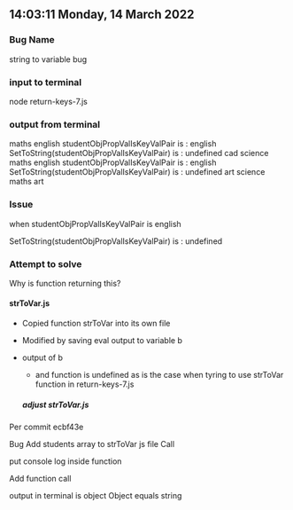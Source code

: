 ## 14:03:11 Monday, 14 March 2022

### Bug Name
string to variable bug

### input to terminal
node return-keys-7.js

### output from terminal
maths
english
studentObjPropValIsKeyValPair is : english
SetToString(studentObjPropValIsKeyValPair) is : undefined
cad
science
maths
english
studentObjPropValIsKeyValPair is : english
SetToString(studentObjPropValIsKeyValPair) is : undefined
art
science
maths
art

### Issue
when 
studentObjPropValIsKeyValPair
is 
english

SetToString(studentObjPropValIsKeyValPair) is : undefined

### Attempt to solve
Why is function returning this?

#### strToVar.js
- Copied function strToVar into its own file
- Modified by saving eval output to variable b
- output of b 
    - and function
  is undefined
  as is the case when tyring to use
  strToVar function
  in
  return-keys-7.js

  ##### adjust strToVar.js

Per commit ecbf43e

Bug Add students array to strToVar js file Call

put console log inside
function

Add function
call

output in terminal is
object Object equals string